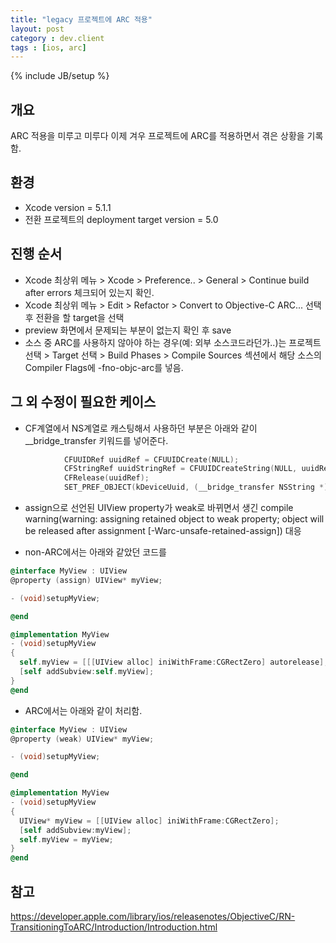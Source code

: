 ```yaml
---
title: "legacy 프로젝트에 ARC 적용"
layout: post
category : dev.client
tags : [ios, arc]
---
```

{% include JB/setup %}

개요
----

ARC 적용을 미루고 미루다 이제 겨우 프로젝트에 ARC를 적용하면서 겪은
상황을 기록함.

환경
----

-   Xcode version = 5.1.1
-   전환 프로젝트의 deployment target version = 5.0

진행 순서
---------

-   Xcode 최상위 메뉴 \> Xcode \> Preference.. \> General \> Continue
    build after errors 체크되어 있는지 확인.
-   Xcode 최상위 메뉴 \> Edit \> Refactor \> Convert to Objective-C
    ARC... 선택 후 전환을 할 target을 선택
-   preview 화면에서 문제되는 부분이 없는지 확인 후 save
-   소스 중 ARC를 사용하지 않아야 하는 경우(예: 외부 소스코드라던가..)는
    프로젝트 선택 \> Target 선택 \> Build Phases \> Compile Sources
    섹션에서 해당 소스의 Compiler Flags에 -fno-objc-arc를 넣음.

그 외 수정이 필요한 케이스
--------------------------

-   CF계열에서 NS계열로 캐스팅해서 사용하던 부분은 아래와 같이
    \_\_bridge\_transfer 키워드를 넣어준다.

```objectivec
            CFUUIDRef uuidRef = CFUUIDCreate(NULL);
            CFStringRef uuidStringRef = CFUUIDCreateString(NULL, uuidRef);
            CFRelease(uuidRef);
            SET_PREF_OBJECT(kDeviceUuid, (__bridge_transfer NSString *)uuidStringRef);
```

-   assign으로 선언된 UIView property가 weak로 바뀌면서 생긴 compile warning(warning: assigning retained object to weak property;
	object will be released after assignment [-Warc-unsafe-retained-assign]) 대응
	
-   non-ARC에서는 아래와 같았던 코드를

```objectivec
@interface MyView : UIView
@property (assign) UIView* myView;

- (void)setupMyView;

@end

@implementation MyView
- (void)setupMyView
{
  self.myView = [[[UIView alloc] iniWithFrame:CGRectZero] autorelease];
  [self addSubview:self.myView];
}
@end
```


-   ARC에서는 아래와 같이 처리함.

```objectivec
@interface MyView : UIView
@property (weak) UIView* myView;

- (void)setupMyView;

@end

@implementation MyView
- (void)setupMyView
{
  UIView* myView = [[UIView alloc] iniWithFrame:CGRectZero];
  [self addSubview:myView];
  self.myView = myView;
}
@end
```

참고
----

<https://developer.apple.com/library/ios/releasenotes/ObjectiveC/RN-TransitioningToARC/Introduction/Introduction.html>
